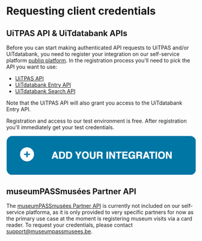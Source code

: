 # Requesting client credentials

## UiTPAS API & UiTdatabank APIs

Before you can start making authenticated API requests to UiTPAS and/or UiTdatabank, you need to register your integration on our self-service platform [publiq platform](https://platform.publiq.be). In the registration process you'll need to pick the API you want to use:

* [UiTPAS API](https://docs.publiq.be/docs/uitpas/introduction)
* [UiTdatabank Entry API](https://docs.publiq.be/docs/uitdatabank/entry-api/introduction)
* [UiTdatabank Search API](https://docs.publiq.be/docs/uitdatabank/search-api/introduction)

Note that the UiTPAS API will also grant you access to the UiTdatabank Entry API.

Registration and access to our test environment is free. After registration you'll immediately get your test credentials.

[![Add your entry API integration](https://raw.githubusercontent.com/cultuurnet/apidocs/main/assets/add-your-integration.svg)](https://platform.publiq.be)

## museumPASSmusées Partner API

The [museumPASSmusées Partner API](https://docs.publiq.be/docs/museumpassmusees/introduction) is currently not included on our self-service platforma, as it is only provided to very specific partners for now as the primary use case at the moment is registering museum visits via a card reader. To request your credentials, please contact <support@museumpassmusees.be>.
